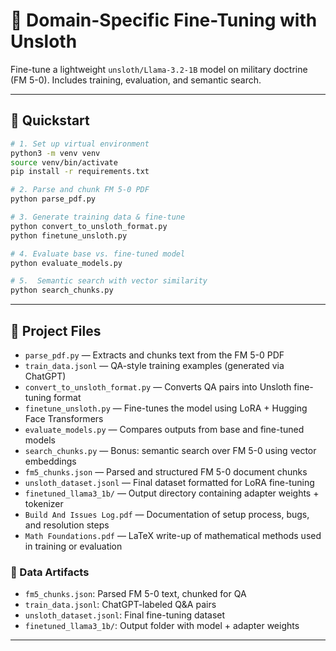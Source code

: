 # 🧠 Domain-Specific Fine-Tuning with Unsloth

Fine-tune a lightweight `unsloth/Llama-3.2-1B` model on military doctrine (FM 5-0). Includes training, evaluation, and semantic search.

---

## 🚀 Quickstart

```bash
# 1. Set up virtual environment
python3 -m venv venv
source venv/bin/activate
pip install -r requirements.txt

# 2. Parse and chunk FM 5-0 PDF
python parse_pdf.py

# 3. Generate training data & fine-tune
python convert_to_unsloth_format.py
python finetune_unsloth.py

# 4. Evaluate base vs. fine-tuned model
python evaluate_models.py

# 5.  Semantic search with vector similarity
python search_chunks.py
```

---

## 📂 Project Files

- `parse_pdf.py` — Extracts and chunks text from the FM 5-0 PDF
- `train_data.jsonl` — QA-style training examples (generated via ChatGPT)
- `convert_to_unsloth_format.py` — Converts QA pairs into Unsloth fine-tuning format
- `finetune_unsloth.py` — Fine-tunes the model using LoRA + Hugging Face Transformers
- `evaluate_models.py` — Compares outputs from base and fine-tuned models
- `search_chunks.py` — Bonus: semantic search over FM 5-0 using vector embeddings
- `fm5_chunks.json` — Parsed and structured FM 5-0 document chunks
- `unsloth_dataset.jsonl` — Final dataset formatted for LoRA fine-tuning
- `finetuned_llama3_1b/` — Output directory containing adapter weights + tokenizer
- `Build And Issues Log.pdf` — Documentation of setup process, bugs, and resolution steps
- `Math Foundations.pdf` — LaTeX write-up of mathematical methods used in training or evaluation

### 🧾 Data Artifacts

- `fm5_chunks.json`: Parsed FM 5-0 text, chunked for QA
- `train_data.jsonl`: ChatGPT-labeled Q&A pairs
- `unsloth_dataset.jsonl`: Final fine-tuning dataset
- `finetuned_llama3_1b/`: Output folder with model + adapter weights

---


